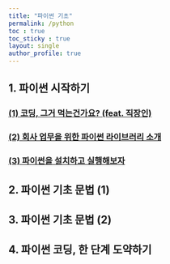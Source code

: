 ```yaml
---
title: "파이썬 기초"
permalink: /python
toc : true
toc_sticky : true
layout: single
author_profile: true
---
```


## 1. 파이썬 시작하기  

### [(1) 코딩, 그거 먹는건가요? (feat. 직장인)](/python/grammer1/)  
### [(2) 회사 업무을 위한 파이썬 라이브러리 소개 ](/python/python2/)  
### [(3) 파이썬을 설치하고 실행해보자 ](/python/python3/)

## 2. 파이썬 기초 문법 (1)


## 3. 파이썬 기초 문법 (2)


## 4. 파이썬 코딩, 한 단계 도약하기